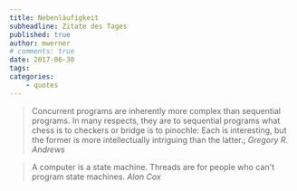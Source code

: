 ```yaml
---
title: Nebenläufigkeit
subheadline: Zitate des Tages
published: true
author: mwerner
# comments: true
date: 2017-06-30
tags:
categories:
    - quotes
---
```


>  Concurrent programs are inherently more complex than sequential programs. In many respects, 
>    they are to sequential programs what chess is to checkers or bridge is to pinochle: 
>    Each is interesting, but the former is more intellectually intriguing than the latter.;
<cite>Gregory R. Andrews</cite>

>  A computer is a state machine. Threads are for people who can't program state machines.
<cite>Alan Cox</cite>

